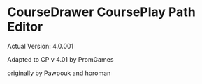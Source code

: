 CourseDrawer
CoursePlay Path Editor
=================
Actual Version: 4.0.001

Adapted to CP v 4.01 by PromGames

originally by Pawpouk and horoman

